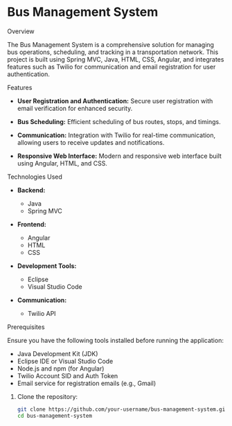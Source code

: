 # Bus Management System

 Overview

The Bus Management System is a comprehensive solution for managing bus operations, scheduling, and tracking in a transportation network. This project is built using Spring MVC, Java, HTML, CSS, Angular, and integrates features such as Twilio for communication and email registration for user authentication.

 Features

- **User Registration and Authentication:** Secure user registration with email verification for enhanced security.

- **Bus Scheduling:** Efficient scheduling of bus routes, stops, and timings.

- **Communication:** Integration with Twilio for real-time communication, allowing users to receive updates and notifications.

- **Responsive Web Interface:** Modern and responsive web interface built using Angular, HTML, and CSS.

 Technologies Used

- **Backend:**
  - Java
  - Spring MVC

- **Frontend:**
  - Angular
  - HTML
  - CSS

- **Development Tools:**
  - Eclipse
  - Visual Studio Code

- **Communication:**
  - Twilio API

 Prerequisites

Ensure you have the following tools installed before running the application:

- Java Development Kit (JDK)
- Eclipse IDE or Visual Studio Code
- Node.js and npm (for Angular)
- Twilio Account SID and Auth Token
- Email service for registration emails (e.g., Gmail)

1. Clone the repository:

   ```bash
   git clone https://github.com/your-username/bus-management-system.git
   cd bus-management-system


